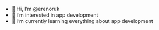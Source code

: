 - 👋 Hi, I’m @erenoruk
- 👀 I’m interested in app development
- 🌱 I’m currently learning everything about app development



<!---
erenoruk/erenoruk is a ✨ special ✨ repository because its `README.md` (this file) appears on your GitHub profile.
You can click the Preview link to take a look at your changes.
--->
